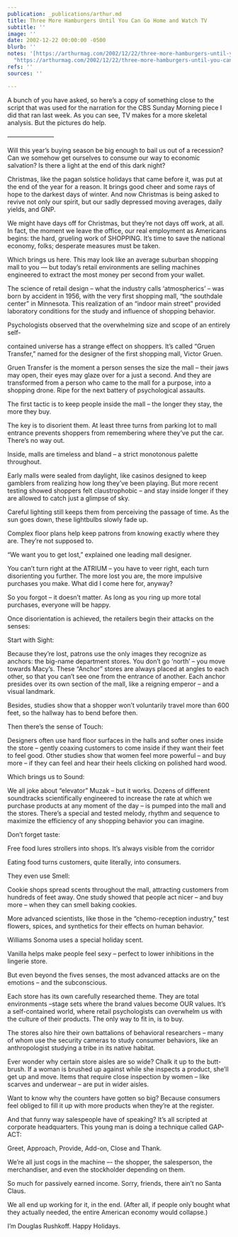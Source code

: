 ```yaml
---
publication: _publications/arthur.md
title: Three More Hamburgers Until You Can Go Home and Watch TV
subtitle: ''
image: ''
date: 2002-12-22 00:00:00 -0500
blurb: ''
notes: '[https://arthurmag.com/2002/12/22/three-more-hamburgers-until-you-can-go-home-and-watch-tv/](https://arthurmag.com/2002/12/22/three-more-hamburgers-until-you-can-go-home-and-watch-tv/
  "https://arthurmag.com/2002/12/22/three-more-hamburgers-until-you-can-go-home-and-watch-tv/")'
refs: ''
sources: ''

---
```

A bunch of you have asked, so here’s a copy of something close to the script that was used for the narration for the CBS Sunday Morning piece I did that ran last week. As you can see, TV makes for a more skeletal analysis. But the pictures do help.

———————–

Will this year’s buying season be big enough to bail us out of a recession? Can we somehow get ourselves to consume our way to economic salvation? Is there a light at the end of this dark night?

Christmas, like the pagan solstice holidays that came before it, was put at the end of the year for a reason. It brings good cheer and some rays of hope to the darkest days of winter. And now Christmas is being asked to revive not only our spirit, but our sadly depressed moving averages, daily yields, and GNP.

We might have days off for Christmas, but they’re not days off work, at all. In fact, the moment we leave the office, our real employment as Americans begins: the hard, grueling work of SHOPPING. It’s time to save the national economy, folks; desperate measures must be taken.

Which brings us here. This may look like an average suburban shopping mall to you — but today’s retail environments are selling machines engineered to extract the most money per second from your wallet.

The science of retail design – what the industry calls ‘atmospherics’ – was born by accident in 1956, with the very first shopping mall, “the southdale center” in Minnesota. This realization of an “indoor main street” provided laboratory conditions for the study and influence of shopping behavior.

Psychologists observed that the overwhelming size and scope of an entirely self-

contained universe has a strange effect on shoppers. It’s called “Gruen Transfer,” named for the designer of the first shopping mall, Victor Gruen.

Gruen Transfer is the moment a person senses the size the mall – their jaws may open, their eyes may glaze over for a just a second. And they are transformed from a person who came to the mall for a purpose, into a shopping drone. Ripe for the next battery of psychological assaults.

The first tactic is to keep people inside the mall – the longer they stay, the more they buy.

The key is to disorient them. At least three turns from parking lot to mall entrance prevents shoppers from remembering where they’ve put the car. There’s no way out.

Inside, malls are timeless and bland – a strict monotonous palette throughout.

Early malls were sealed from daylight, like casinos designed to keep gamblers from realizing how long they’ve been playing. But more recent testing showed shoppers felt claustrophobic – and stay inside longer if they are allowed to catch just a glimpse of sky.

Careful lighting still keeps them from perceiving the passage of time. As the sun goes down, these lightbulbs slowly fade up.

Complex floor plans help keep patrons from knowing exactly where they are. They’re not supposed to.

“We want you to get lost,” explained one leading mall designer.

You can’t turn right at the ATRIUM – you have to veer right, each turn disorienting you further. The more lost you are, the more impulsive purchases you make. What did I come here for, anyway?

So you forgot – it doesn’t matter. As long as you ring up more total purchases, everyone will be happy.

Once disorientation is achieved, the retailers begin their attacks on the senses:

Start with Sight:

Because they’re lost, patrons use the only images they recognize as anchors: the big-name department stores. You don’t go ‘north’ – you move towards Macy’s. These “Anchor” stores are always placed at angles to each other, so that you can’t see one from the entrance of another. Each anchor presides over its own section of the mall, like a reigning emperor – and a visual landmark.

Besides, studies show that a shopper won’t voluntarily travel more than 600 feet, so the hallway has to bend before then.

Then there’s the sense of Touch:

Designers often use hard floor surfaces in the halls and softer ones inside the store – gently coaxing customers to come inside if they want their feet to feel good. Other studies show that women feel more powerful – and buy more – if they can feel and hear their heels clicking on polished hard wood.

Which brings us to Sound:

We all joke about “elevator” Muzak – but it works. Dozens of different soundtracks scientifically engineered to increase the rate at which we purchase products at any moment of the day – is pumped into the mall and the stores. There’s a special and tested melody, rhythm and sequence to maximize the efficiency of any shopping behavior you can imagine.

Don’t forget taste:

Free food lures strollers into shops. It’s always visible from the corridor

Eating food turns customers, quite literally, into consumers.

They even use Smell:

Cookie shops spread scents throughout the mall, attracting customers from hundreds of feet away. One study showed that people act nicer – and buy more – when they can smell baking cookies.

More advanced scientists, like those in the “chemo-reception industry,” test flowers, spices, and synthetics for their effects on human behavior.

Williams Sonoma uses a special holiday scent.

Vanilla helps make people feel sexy – perfect to lower inhibitions in the lingerie store.

But even beyond the fives senses, the most advanced attacks are on the emotions – and the subconscious.

Each store has its own carefully researched theme. They are total environments –stage sets where the brand values become OUR values. It’s a self-contained world, where retail psychologists can overwhelm us with the culture of their products. The only way to fit in, is to buy.

The stores also hire their own battalions of behavioral researchers – many of whom use the security cameras to study consumer behaviors, like an anthropologist studying a tribe in its native habitat.

Ever wonder why certain store aisles are so wide? Chalk it up to the butt-brush. If a woman is brushed up against while she inspects a product, she’ll get up and move. Items that require close inspection by women – like scarves and underwear – are put in wider aisles.

Want to know why the counters have gotten so big? Because consumers feel obliged to fill it up with more products when they’re at the register.

And that funny way salespeople have of speaking? It’s all scripted at corporate headquarters. This young man is doing a technique called GAP-ACT:

Greet, Approach, Provide, Add-on, Close and Thank.

We’re all just cogs in the machine –- the shopper, the salesperson, the merchandiser, and even the stockholder depending on them.

So much for passively earned income. Sorry, friends, there ain’t no Santa Claus.

We all end up working for it, in the end. (After all, if people only bought what they actually needed, the entire American economy would collapse.)

I’m Douglas Rushkoff. Happy Holidays.
